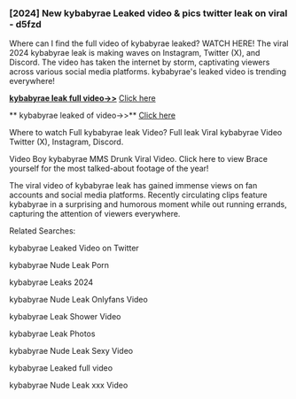 ### [2024] New  kybabyrae Leaked video & pics twitter leak on viral - d5fzd
Where can I find the full video of  kybabyrae leaked? WATCH HERE! The viral 2024  kybabyrae leak is making waves on Instagram, Twitter (X), and Discord. The video has taken the internet by storm, captivating viewers across various social media platforms.  kybabyrae's leaked video is trending everywhere!


**[ kybabyrae leak full video->>](http://wildbook.top/wildbook8git)** [Click here](http://wildbook.top/wildbook8git)

** kybabyrae leaked of video->>** [Click here](http://wildbook.top/wildbook8git)


Where to watch Full  kybabyrae leak Video? Full leak Viral  kybabyrae Video Twitter (X), Instagram, Discord.

Video Boy  kybabyrae MMS Drunk Viral Video. Click here to view Brace yourself for the most talked-about footage of the year!

The viral video of  kybabyrae leak has gained immense views on fan accounts and social media platforms. Recently circulating clips feature  kybabyrae in a surprising and humorous moment while out running errands, capturing the attention of viewers everywhere.


Related Searches:

 kybabyrae Leaked Video on Twitter

 kybabyrae Nude Leak Porn

 kybabyrae Leaks 2024

 kybabyrae Nude Leak Onlyfans Video

 kybabyrae Leak Shower Video

 kybabyrae Leak Photos

 kybabyrae Nude Leak Sexy Video

 kybabyrae Leaked full video

 kybabyrae Nude Leak xxx Video

